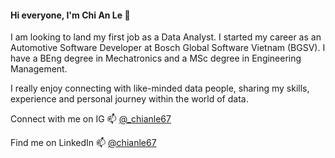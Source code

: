 #### Hi everyone, I'm Chi An Le 👋

I am looking to land my first job as a Data Analyst. I started my career as an Automotive Software Developer at Bosch Global Software Vietnam (BGSV). I have a BEng degree in Mechatronics and a MSc degree in Engineering Management.

I really enjoy connecting with like-minded data people, sharing my skills, experience and personal journey within the world of data.

Connect with me on IG 📫 [@_chianle67](https://www.instagram.com/_chianle67/)

Find me on LinkedIn 📫 [@chianle67](https://www.linkedin.com/in/chi-an-le-377917206/)

<!--
**chianle67/chianle67** is a ✨ _special_ ✨ repository because its `README.md` (this file) appears on your GitHub profile.

Here are some ideas to get you started:

- 🔭 I’m currently working on ...
- 🌱 I’m currently learning ...
- 👯 I’m looking to collaborate on ...
- 🤔 I’m looking for help with ...
- 💬 Ask me about ...
- 📫 How to reach me: ...
- 😄 Pronouns: ...
- ⚡ Fun fact: ...
-->
